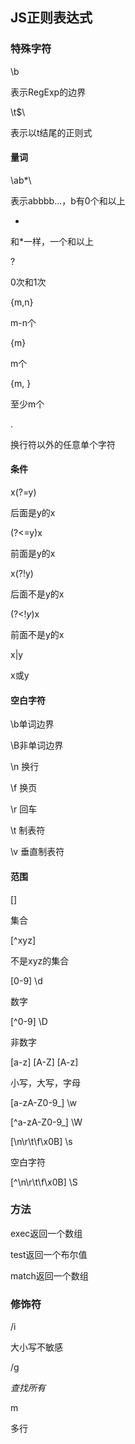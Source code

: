 ## JS正则表达式

### 特殊字符

\b

表示RegExp的边界

\t$\

表示以t结尾的正则式

#### 量词

\ab*\

表示abbbb...，b有0个和以上

+

和*一样，一个和以上

?

0次和1次

{m,n}

m-n个

{m}

m个

{m, }

至少m个



.

换行符以外的任意单个字符

#### 条件

x(?=y)

后面是y的x

(?<=y)x

前面是y的x

x(?!y)

后面不是y的x

(?<!*y*)x

前面不是y的x

x|y

x或y



#### 空白字符

\b单词边界

\B非单词边界

\n	换行

\f	换页

\r	回车

\t	制表符

\v	垂直制表符

#### 范围

[]

集合

[^xyz]

不是xyz的集合

[0-9]	\d

数字

[^0-9]	\D

非数字

[a-z] [A-Z] [A-z]

小写，大写，字母

[a-zA-Z0-9_]	\w

[^a-zA-Z0-9_]	\W



[\n\r\t\f\x0B]	\s

空白字符

[^\n\r\t\f\x0B]	\S

### 方法

exec返回一个数组

test返回一个布尔值

match返回一个数组

### 修饰符

/i

大小写不敏感

/g

*查找所有*

m

多行

